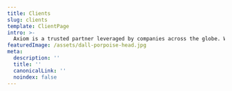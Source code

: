 ```yaml
---
title: Clients
slug: clients
template: ClientPage
intro: >-
  Axiom is a trusted partner leveraged by companies across the globe. We work across both public and private sectors to deliver robust solutions in a variety of target areas.
featuredImage: /assets/dall-porpoise-head.jpg
meta:
  description: ''
  title: ''
  canonicalLink: ''
  noindex: false
---
```


